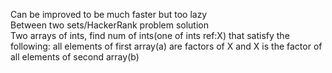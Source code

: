 Can be improved to be much faster but too lazy  
Between two sets/HackerRank problem solution  
Two arrays of ints, find num of ints(one of ints ref:X) that satisfy the following: all elements of first array(a) are factors of X and X is the factor of all elements of second array(b) 
